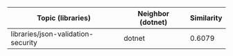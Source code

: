 | Topic (libraries) | Neighbor (dotnet) | Similarity |
|-------------|-------------------|------------|
| libraries/json-validation-security | dotnet | 0.6079 |
